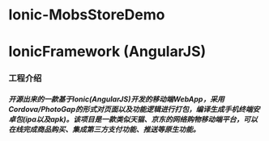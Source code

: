 # Ionic-MobsStoreDemo

# IonicFramework (AngularJS)

### 工程介绍

##### 开源出来的一款基于Ionic(AngularJS)开发的移动端WebApp，采用Cordova/PhotoGap的形式对页面以及功能逻辑进行打包，编译生成手机终端安卓包(ipa以及apk)。该项目是一款类似天猫、京东的网络购物移动端平台，可以在线完成商品购买、集成第三方支付功能、推送等原生功能。
